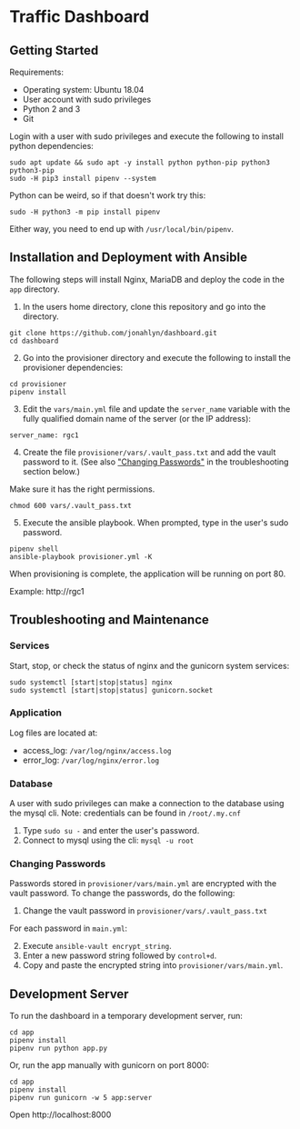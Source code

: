 # Traffic Dashboard


## Getting Started

Requirements:
- Operating system: Ubuntu 18.04
- User account with sudo privileges
- Python 2 and 3
- Git

Login with a user with sudo privileges and execute the following to install python dependencies:

```
sudo apt update && sudo apt -y install python python-pip python3 python3-pip
sudo -H pip3 install pipenv --system
```

Python can be weird, so if that doesn't work try this:

```
sudo -H python3 -m pip install pipenv
```

Either way, you need to end up with `/usr/local/bin/pipenv`.

## Installation and Deployment with Ansible

The following steps will install Nginx, MariaDB and deploy the code in the `app` directory.

1. In the users home directory, clone this repository and go into the directory.

```
git clone https://github.com/jonahlyn/dashboard.git
cd dashboard
```

2. Go into the provisioner directory and execute the following to install the provisioner dependencies:

```
cd provisioner
pipenv install
```

3. Edit the `vars/main.yml` file and update the `server_name` variable with the fully qualified domain name of the server (or the IP address):

```
server_name: rgc1
```

4. Create the file `provisioner/vars/.vault_pass.txt` and add the vault password to it. (See also ["Changing Passwords"](#changing-passwords) in the troubleshooting section below.)

Make sure it has the right permissions.

```
chmod 600 vars/.vault_pass.txt
```

5. Execute the ansible playbook. When prompted, type in the user's sudo password. 

```
pipenv shell
ansible-playbook provisioner.yml -K
```

When provisioning is complete, the application will be running on port 80.

Example: http://rgc1



## Troubleshooting and Maintenance

### Services

Start, stop, or check the status of nginx and the gunicorn system services:

```
sudo systemctl [start|stop|status] nginx
sudo systemctl [start|stop|status] gunicorn.socket
```


### Application

Log files are located at:
  - access_log: `/var/log/nginx/access.log`
  - error_log: `/var/log/nginx/error.log`


### Database

A user with sudo privileges can make a connection to the database using the mysql cli. Note: credentials can be found in `/root/.my.cnf`

1. Type `sudo su -` and enter the user's password.
2. Connect to mysql using the cli: `mysql -u root`


### Changing Passwords

Passwords stored in `provisioner/vars/main.yml` are encrypted with the vault password. To change the passwords, do the following:

1. Change the vault password in `provisioner/vars/.vault_pass.txt`

For each password in `main.yml`:

2. Execute `ansible-vault encrypt_string`.
3. Enter a new password string followed by `control+d`.
3. Copy and paste the encrypted string into `provisioner/vars/main.yml`.


## Development Server

To run the dashboard in a temporary development server, run:

```
cd app
pipenv install
pipenv run python app.py
```

Or, run the app manually with gunicorn on port 8000:

```
cd app
pipenv install
pipenv run gunicorn -w 5 app:server
```

Open http://localhost:8000



